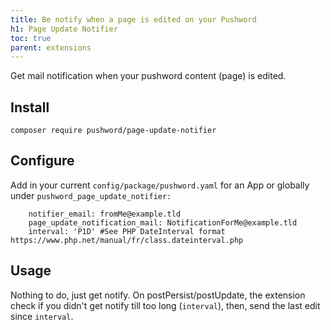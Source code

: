 ```yaml
---
title: Be notify when a page is edited on your Pushword
h1: Page Update Notifier
toc: true
parent: extensions
---
```


Get mail notification when your pushword content (page) is edited.

## Install

```
composer require pushword/page-update-notifier
```

## Configure

Add in your current `config/package/pushword.yaml` for an App or globally under `pushword_page_update_notifier:`

```
    notifier_email: fromMe@example.tld
    page_update_notification_mail: NotificationForMe@example.tld
    interval: 'P1D' #See PHP DateInterval format https://www.php.net/manual/fr/class.dateinterval.php
```

## Usage

Nothing to do, just get notify. On postPersist/postUpdate, the extension check if you didn't get notify till too long (`interval`), then, send the last edit since `interval`.
